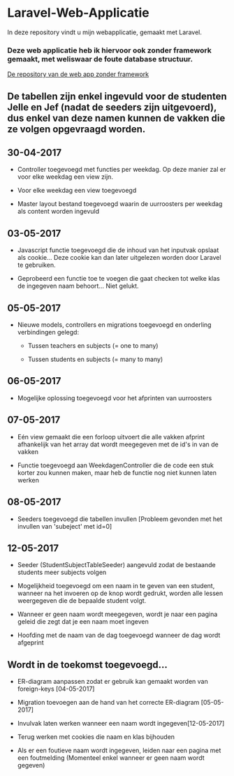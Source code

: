 # Laravel-Web-Applicatie
In deze repository vindt u mijn webapplicatie, gemaakt met Laravel.

### Deze web applicatie heb ik hiervoor ook zonder framework gemaakt, met weliswaar de foute database structuur.

[De repository van de web app zonder framework](https://github.com/JelleS-immalle/Web-Applicatie)

## De tabellen zijn enkel ingevuld voor de studenten Jelle en Jef (nadat de seeders zijn uitgevoerd), dus enkel van deze namen kunnen de vakken die ze volgen opgevraagd worden.

## 30-04-2017

+ Controller toegevoegd met functies per weekdag. Op deze manier zal er voor elke weekdag een view zijn.

+ Voor elke weekdag een view toegevoegd

+ Master layout bestand toegevoegd waarin de uurroosters per weekdag als content worden ingevuld

## 03-05-2017

+ Javascript functie toegevoegd die de inhoud van het inputvak opslaat als cookie... Deze cookie kan dan later uitgelezen worden door Laravel te gebruiken.

+ Geprobeerd een functie toe te voegen die gaat checken tot welke klas de ingegeven naam behoort... Niet gelukt.

## 05-05-2017

+ Nieuwe models, controllers en migrations toegevoegd en onderling verbindingen gelegd:

	+ Tussen teachers en subjects (= one to many)

	+ Tussen students en subjects (= many to many)

## 06-05-2017

+ Mogelijke oplossing toegevoegd voor het afprinten van uurroosters

## 07-05-2017

+ Eén view gemaakt die een forloop uitvoert die alle vakken afprint afhankelijk van het array dat wordt meegegeven met de id's in van de vakken

+ Functie toegevoegd aan WeekdagenController die de code een stuk korter zou kunnen maken, maar heb de functie nog niet kunnen laten werken

## 08-05-2017

+ Seeders toegevoegd die tabellen invullen [Probleem gevonden met het invullen van 'subeject' met id=0]

## 12-05-2017

+ Seeder (StudentSubjectTableSeeder) aangevuld zodat de bestaande students meer subjects volgen

+ Mogelijkheid toegevoegd om een naam in te geven van een student, wanneer na het invoeren op de knop wordt gedrukt, worden alle lessen weergegeven die de bepaalde student volgt.

+ Wanneer er geen naam wordt meegegeven, wordt je naar een pagina geleid die zegt dat je een naam moet ingeven

+ Hoofding met de naam van de dag toegevoegd wanneer de dag wordt afgeprint

## Wordt in de toekomst toegevoegd...

+ ER-diagram aanpassen zodat er gebruik kan gemaakt worden van foreign-keys [04-05-2017]

+ Migration toevoegen aan de hand van het correcte ER-diagram [05-05-2017]

+ Invulvak laten werken wanneer een naam wordt ingegeven[12-05-2017]

+ Terug werken met cookies die naam en klas bijhouden

+ Als er een foutieve naam wordt ingegeven, leiden naar een pagina met een foutmelding (Momenteel enkel wanneer er geen naam wordt gegeven)